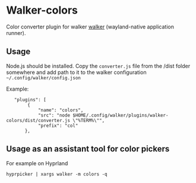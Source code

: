 # Walker-colors

Color converter plugin for walker [walker](https://github.com/abenz1267/walker) (wayland-native application runner).

## Usage

Node.js should be installed.
Copy the `converter.js` file from the /dist folder somewhere and add path to it to the walker configuration `~/.config/walker/config.json`

Example: 
```
   "plugins": [        
        {
            "name": "colors",
            "src": "node $HOME/.config/walker/plugins/walker-colors/dist/converter.js \"%TERM%\"",
            "prefix": "col"
       },
```

## Usage as an assistant tool for color pickers

For example on Hyprland

```
hyprpicker | xargs walker -m colors -q   
```

